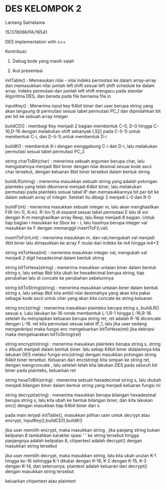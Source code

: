# DES KELOMPOK 2
Lantang Satriatama

15/378066/PA/16541

DES implementation with c++

Kontribusi:

1. Debug kode yang masih salah

2. Ikut presentasi

initTable() : Memasukan nilai - nilai indeks permutasi ke dalam array-array dan memasukkan nilai jumlah left shift sesuai left shift schedule ke dalam array. Indeks permutasi dan jumlah left shift mengacu pada standar Algoritma DES, dan berada pada file bernama file.in

inputKey() : Menerima input key 64bit biner dari user berupa string yang akan langsung di permutasi sesuai tabel permutasi PC_1 dan dipindahkan bit per bit ke sebuah array integer

buildCD() : membagi Key menjadi 2 bagian membentuk C-0, D-0 hingga C-16,D-16 dengan melakukan shift sebanyak LS[i] pada C-(i-1) untuk membentuk C-i, dan D-(i-1) untuk membentuk D-i

buildK() : membentuk K-i dengan menggabung C-i dan D-i, lalu melakukan permutasi sesuai tabel permutasi PC_2

string charToBit(char) : menerima sebuah argumen berupa char, lalu mengubahnya menjadi 8bit biner dengan nilai desimal sesuai kode ascii char tersebut, dengan keluaran 8bit biner tersebut dalam bentuk string

buildLR(string) : menerima masukkan sebuah string yang adalah potongan plainteks yang telah dikonversi menjadi 64bit biner, lalu melakukan permutasi pada plainteks sesuai tabel IP dan memasukkannya bit per bit ke dalam sebuah array of integer. Setelah itu dibagi 2 menjadi L-0 dan R-0

buildF(int) : menerima masukkan sebuah integer m, lalu akan menghasilkan F(R-(m-1), K-m). R-(m-1) di expand sesuai tabel permutasi E lalu di xor dengan K-m menghasilkan array Rexp, lalu Rexp menjadi 8 bagian. Untuk tiap bagian i masukkan ke Sbox ke - i, lalu hasilnya berupa integer val masukkan ke F dengan memanggil insertToF(i,val)

insertToF(int,int) : menerima masukkan m, dan val,mengubah val menjadi 4bit biner lalu dimasukkan ke array F mulai dari indeks ke m4 hingga m4+3

string intToHexa(int) : menerima masukkan integer val, mengubah val menjadi 2 digit hexadecimal dalam bentuk string

string bitToHexa(string) : menerima masukkan untaian biner dalam bentuk string s, lalu setiap 8bit kita ubah ke hexadecimal berupa string, tiap perubahan lalu di concate ke perubahan sebelumnya

string bitToString(string) : menerima masukkan untaian biner dalam bentuk string s, lalu setiap 8bit kita ambil nilai desimalnya yang akan kita pakai sebagai kode ascii untuk char yang akan kita concate ke string keluaran

string enc(string) : menerima masukkan plainteks berupa string s, buildLR() sesuai s. Lalu lakukan ke-16 ronde membentuk L-1,R-1 hingga L-16,R-16. setelah itu menyiapkan keluaran berupa string ret, ret adalah R-16 diconcate dengan L-16. ret kita permutasi sesuai tabel IP_1, lalu jika user sedang mengenkripsi maka fungsi enc mengeluarkan bitToHexa(ret) jika dekripsi maka mengeluarakan bitToString(ret)

string encrypt(string) : menerima masukkan plainteks berupa string s, string s dibuah menjadi dalam bentuk biner. lalu setiap 64bit biner didalamnya kita lakukan DES melalui fungsi enc(string) dengan masukkan potongan string 64bit biner tersebut. Keluaran dari enc(string) kita simpan ke string ret, dengan mengconcate , lalu setelah telah kita lakukan DES pada seluruh bit biner pada plainteks, keluarkan ret

string hexaToBit(string) : menerima sebuah hexadecimal string s, lalu diubah menjadi bilangan biner dalam bentuk string yang menjadi keluaran fungsi ini

string decrypt(string) : menerima masukkan berupa bilangan hexadesimal berupa string s, lalu kita ubah ke bentuk bilangan biner, dan kita lakukan enc() dengan masukkan tiap 64bit biner dari s

pada main terjadi initTable(), masukkan pilihan user untuk decrypt atau encrypt, inputKey(),buildCD(),buildK()

jika user memilih encrypt, maka masukkan string , jika panjang string bukan kelipatan 8 tambahkan karakter spasi ' ' ke string tersebut hingga panjangnya adalah kelipatan 8, chipertext adalah decrypt() dengan masukkan string tersebut

jika user memilih decrypt, maka masukkan string, lalu kita ubah urutan K-1 hingga ke-16 sehingga K-1 ditukar dengan K-16, K-2 dengan K-15, K-3 dengan K-14, dan seterusnya. plaintext adalah keluaran dari decrypt() dengan masukkan string tersebut

keluarkan chipertext atau plaintext
